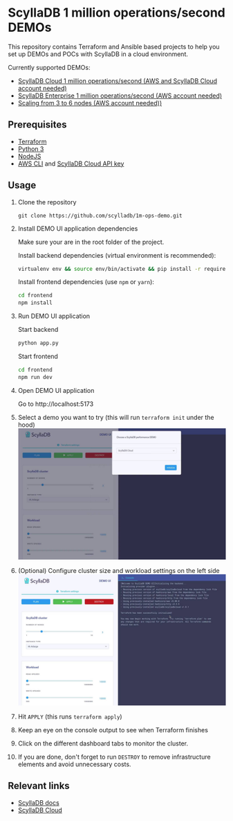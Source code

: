 # ScyllaDB 1 million operations/second DEMOs

This repository contains Terraform and Ansible based projects to help you
set up DEMOs and POCs with ScyllaDB in a cloud environment.

Currently supported DEMOs:
* [ScyllaDB Cloud 1 million operations/second (AWS and ScyllaDB Cloud account needed)](/scylladb-cloud)
* [ScyllaDB Enterprise 1 million operations/second (AWS account needed)](/scylladb-enterprise)
* [Scaling from 3 to 6 nodes (AWS account needed))](/tablets-scaling)


## Prerequisites
* [Terraform](https://developer.hashicorp.com/terraform/install)
* [Python 3](https://www.python.org/downloads/)
* [NodeJS](https://nodejs.org/en/download)
* [AWS CLI](https://aws.amazon.com/cli/) and [ScyllaDB Cloud API key](https://cloud.scylladb.com/)

## Usage
1. Clone the repository
    ```
    git clone https://github.com/scylladb/1m-ops-demo.git
    ```
1. Install DEMO UI application dependencies

    Make sure your are in the root folder of the project.
    
    Install backend dependencies (virtual environment is recommended):
    ```bash
    virtualenv env && source env/bin/activate && pip install -r requirements.txt
    ```

    Install frontend dependencies (use `npm` or `yarn`):
    ```bash
    cd frontend
    npm install
    ```
1. Run DEMO UI application
    
    Start backend
    ```bash
    python app.py
    ```

    Start frontend
    ```bash
    cd frontend
    npm run dev 
    ```
1. Open DEMO UI application
    
    Go to http://localhost:5173
1. Select a demo you want to try (this will run `terraform init` under the hood)
    ![demo ui](/docs/source/_static/img/demo_ui.jpg)
1. (Optional) Configure cluster size and workload settings on the left side
    ![demo ui workload](/docs/source/_static/img/demo_ui2.jpg)
1. Hit `APPLY` (this runs `terraform apply`)
1. Keep an eye on the console output to see when Terraform finishes
1. Click on the different dashboard tabs to monitor the cluster.
1. If you are done, don't forget to run `DESTROY` to remove infrastructure elements and avoid unnecessary costs.


## Relevant links
* [ScyllaDB docs](https://docs.scylladb.com/stable/)
* [ScyllaDB Cloud](https://cloud.scylladb.com)